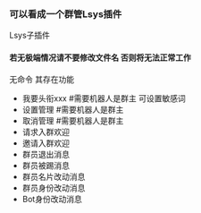 ### 可以看成一个群管Lsys插件

Lsys子插件

#### 若无极端情况请不要修改文件名 否则将无法正常工作

无命令 其存在功能

- 我要头衔xxx #需要机器人是群主 可设置敏感词
- 设置管理 <At> #需要机器人是群主
- 取消管理 <At> #需要机器人是群主
- 请求入群欢迎
- 邀请入群欢迎
- 群员退出消息
- 群员被踢消息
- 群员名片改动消息
- 群员身份改动消息
- Bot身份改动消息